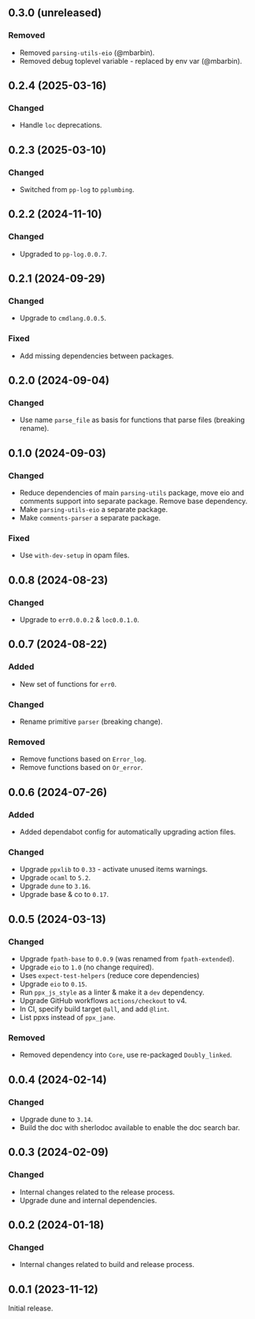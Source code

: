 ## 0.3.0 (unreleased)

### Removed

- Removed `parsing-utils-eio` (@mbarbin).
- Removed debug toplevel variable - replaced by env var (@mbarbin).

## 0.2.4 (2025-03-16)

### Changed

- Handle `loc` deprecations.

## 0.2.3 (2025-03-10)

### Changed

- Switched from `pp-log` to `pplumbing`.

## 0.2.2 (2024-11-10)

### Changed

- Upgraded to `pp-log.0.0.7`.

## 0.2.1 (2024-09-29)

### Changed

- Upgrade to `cmdlang.0.0.5`.

### Fixed

- Add missing dependencies between packages.

## 0.2.0 (2024-09-04)

### Changed

- Use name `parse_file` as basis for functions that parse files (breaking rename).

## 0.1.0 (2024-09-03)

### Changed

- Reduce dependencies of main `parsing-utils` package, move eio and comments support into separate package. Remove base dependency.
- Make `parsing-utils-eio` a separate package.
- Make `comments-parser` a separate package.

### Fixed

- Use `with-dev-setup` in opam files.

## 0.0.8 (2024-08-23)

### Changed

- Upgrade to `err0.0.0.2` & `loc0.0.1.0`.

## 0.0.7 (2024-08-22)

### Added

- New set of functions for `err0`.

### Changed

- Rename primitive `parser` (breaking change).

### Removed

- Remove functions based on `Error_log`.
- Remove functions based on `Or_error`.

## 0.0.6 (2024-07-26)

### Added

- Added dependabot config for automatically upgrading action files.

### Changed

- Upgrade `ppxlib` to `0.33` - activate unused items warnings.
- Upgrade `ocaml` to `5.2`.
- Upgrade `dune` to `3.16`.
- Upgrade base & co to `0.17`.

## 0.0.5 (2024-03-13)

### Changed

- Upgrade `fpath-base` to `0.0.9` (was renamed from `fpath-extended`).
- Upgrade `eio` to `1.0` (no change required).
- Uses `expect-test-helpers` (reduce core dependencies)
- Upgrade `eio` to `0.15`.
- Run `ppx_js_style` as a linter & make it a `dev` dependency.
- Upgrade GitHub workflows `actions/checkout` to v4.
- In CI, specify build target `@all`, and add `@lint`.
- List ppxs instead of `ppx_jane`.

### Removed

- Removed dependency into `Core`, use re-packaged `Doubly_linked`.

## 0.0.4 (2024-02-14)

### Changed

- Upgrade dune to `3.14`.
- Build the doc with sherlodoc available to enable the doc search bar.

## 0.0.3 (2024-02-09)

### Changed

- Internal changes related to the release process.
- Upgrade dune and internal dependencies.

## 0.0.2 (2024-01-18)

### Changed

- Internal changes related to build and release process.

## 0.0.1 (2023-11-12)

Initial release.

